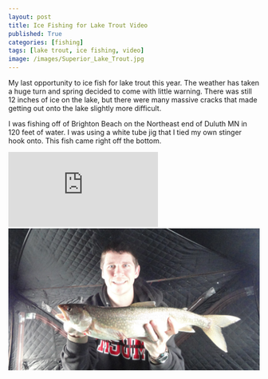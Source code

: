 ```yaml
---
layout: post
title: Ice Fishing for Lake Trout Video
published: True
categories: [fishing]
tags: [lake trout, ice fishing, video]
image: /images/Superior_Lake_Trout.jpg
---
```


My last opportunity to ice fish for lake trout this year. The weather has taken a huge turn and spring decided to come with little warning. There was still 12 inches of ice on the lake, but there were many massive cracks that made getting out onto the lake slightly more difficult.

I was fishing off of Brighton Beach on the Northeast end of Duluth MN in 120 feet of water. I was using a white tube jig that I tied my own stinger hook onto. This fish came right off the bottom.

<div class="video">
  <div class="video-wrapper">
      <iframe src="http://www.youtube.com/embed/xNv6j5CNuwc?showinfo=0&iv_load_policy=3&controls=0" frameborder="0" allowfullscreen></iframe>
  </div>
</div>

<img class="centered" src="/images/Superior_Lake_Trout.jpg" alt="Lake Superior Laker">